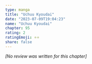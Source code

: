 ```yaml
---
type: manga
title: "Uchuu Kyoudai"
date: "2023-07-09T19:04:23"
name: "Uchuu Kyoudai"
chapter: 95
rating: 2
ratingEmoji: ⭐️⭐️
share: false
---
```


_[No review was written for this chapter]_

